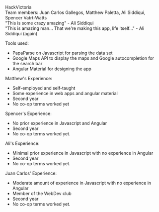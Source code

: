 HackVictoria<br />
Team members: Juan Carlos Gallegos, Matthew Paletta, Ali Siddiqui, Spencer Vatrt-Watts<br />
"This is some crazy amazing" - Ali Siddiqui<br />
"This is amazing man... That we're making this app, life itself..." - Ali Siddiqui (again)

Tools used: 
- PapaParse on Javascript for parsing the data set
- Google Maps API to display the maps and Google autocompletion for the search bar
- Angular Material for designing the app

Matthew's Experience:
- Self-employed and self-taught 
- Some experience in web apps and angular material
- Second year
- No co-op terms worked yet

Spencer's Experience:
- No prior experience in Javascript and Angular
- Second year 
- No co-op terms worked yet.

Ali's Experience:
- Minimal prior experience in Javascript with no experience in Angular
- Second year 
- No co-op terms worked yet.

Juan Carlos' Experience:
- Moderate amount of experience in Javascript with no experience in Angular
- Member of the WebDev club
- Second year 
- No co-op terms worked yet.
